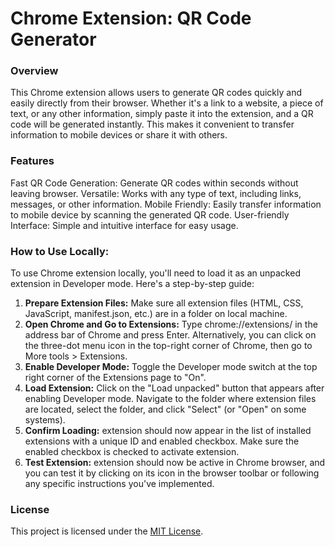 # Chrome Extension: QR Code Generator

### Overview
This Chrome extension allows users to generate QR codes quickly and easily directly from their browser. Whether it's a link to a website, a piece of text, or any other information, simply paste it into the extension, and a QR code will be generated instantly. This makes it convenient to transfer information to mobile devices or share it with others.

### Features
Fast QR Code Generation: Generate QR codes within seconds without leaving  browser.
Versatile: Works with any type of text, including links, messages, or other information.
Mobile Friendly: Easily transfer information to  mobile device by scanning the generated QR code.
User-friendly Interface: Simple and intuitive interface for easy usage.
### How to Use Locally: 

To use  Chrome extension locally, you'll need to load it as an unpacked extension in Developer mode. Here's a step-by-step guide:

1. **Prepare  Extension Files:**
    Make sure all  extension files (HTML, CSS, JavaScript, manifest.json, etc.) are in a folder on  local machine.
2. **Open Chrome and Go to Extensions:**
Type chrome://extensions/ in the address bar of Chrome and press Enter.
Alternatively, you can click on the three-dot menu icon in the top-right corner of Chrome, then go to More tools > Extensions.
3. **Enable Developer Mode:**
Toggle the Developer mode switch at the top right corner of the Extensions page to "On".
4. **Load  Extension:**
Click on the "Load unpacked" button that appears after enabling Developer mode.
Navigate to the folder where  extension files are located, select the folder, and click "Select" (or "Open" on some systems).
5. **Confirm Loading:**
 extension should now appear in the list of installed extensions with a unique ID and enabled checkbox.
Make sure the enabled checkbox is checked to activate  extension.
6. **Test Extension:**
 extension should now be active in  Chrome browser, and you can test it by clicking on its icon in the browser toolbar or following any specific instructions you've implemented.

### License
This project is licensed under the [MIT License]().